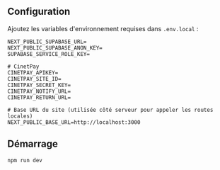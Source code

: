 ## Configuration

Ajoutez les variables d'environnement requises dans `.env.local` :

```env
NEXT_PUBLIC_SUPABASE_URL=
NEXT_PUBLIC_SUPABASE_ANON_KEY=
SUPABASE_SERVICE_ROLE_KEY=

# CinetPay
CINETPAY_APIKEY=
CINETPAY_SITE_ID=
CINETPAY_SECRET_KEY=
CINETPAY_NOTIFY_URL=
CINETPAY_RETURN_URL=

# Base URL du site (utilisée côté serveur pour appeler les routes locales)
NEXT_PUBLIC_BASE_URL=http://localhost:3000
```

## Démarrage

```bash
npm run dev
```
